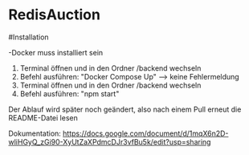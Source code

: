 # RedisAuction

#Installation

-Docker muss installiert sein

1. Terminal öffnen und in den Ordner /backend wechseln
2. Befehl ausführen: "Docker Compose Up" --> keine Fehlermeldung
3. Terminal öffnen und in den Ordner /backend wechseln
4. Befehl ausführen: "npm start"

Der Ablauf wird später noch geändert, also nach einem Pull erneut die README-Datei lesen

Dokumentation:
https://docs.google.com/document/d/1mqX6n2D-wliHGyQ_zGi90-XyUtZaXPdmcDJr3vfBu5k/edit?usp=sharing
